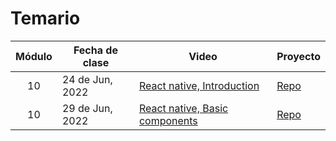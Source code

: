 # Temario

| Módulo | Fecha de clase  | Video                                                                                                             | Proyecto                           |
| :----: | --------------- | ----------------------------------------------------------------------------------------------------------------- | ---------------------------------- |
|   10   | 24 de Jun, 2022 | [React native, Introduction](https://makeitreal.s3.amazonaws.com/videos/87899411232/2022-06-25/8TEvzolN0.mp4)     | [Repo](projects/react-native-app1) |
|   10   | 29 de Jun, 2022 | [React native, Basic components](https://makeitreal.s3.amazonaws.com/videos/87899411232/2022-06-30/1oVbMQ4VD.mp4) | [Repo](projects/react-native-app1) |
